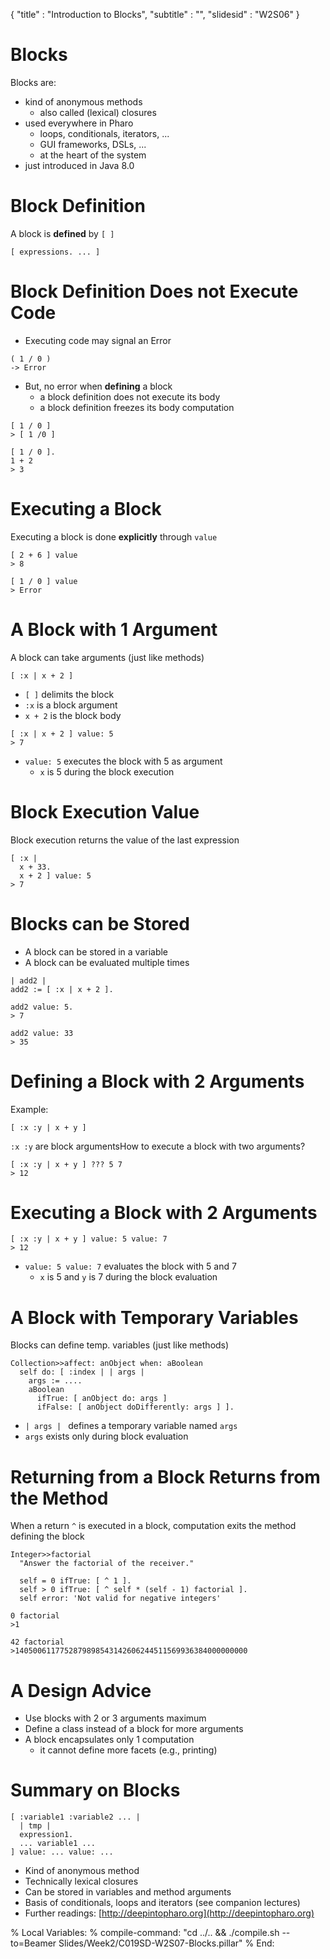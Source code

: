 {
"title" : "Introduction to Blocks",
"subtitle" : "",
"slidesid" : "W2S06"
}

# Blocks
Blocks are:
- kind of anonymous methods
  - also called \(lexical\) closures
- used everywhere in Pharo
  - loops, conditionals, iterators, ...
  - GUI frameworks, DSLs, ...
  - at the heart of the system
- just introduced in Java 8.0

# Block Definition
A block is **defined** by `[ ]`
```
[ expressions. ... ]
```

# Block Definition Does not Execute Code
- Executing code may signal an Error

```
( 1 / 0 )
-> Error
```
- But, no error when **defining** a block
  - a block definition does not execute its body
  - a block definition freezes its body computation

```
[ 1 / 0 ]
> [ 1 /0 ]
```

```
[ 1 / 0 ].
1 + 2 
> 3
```

# Executing a Block
Executing a block is done **explicitly** through `value`
```
[ 2 + 6 ] value
> 8
```

```
[ 1 / 0 ] value
> Error
```

# A Block with 1 Argument
A block can take arguments \(just like methods\)
```
[ :x | x + 2 ]
```
- `[ ]` delimits the block
- `:x` is a block argument
- `x + 2` is the block body

```
[ :x | x + 2 ] value: 5
> 7
```
- `value: 5` executes the block with 5 as argument
  - `x` is 5 during the block execution

# Block Execution Value
Block execution returns the value of the last expression
```
[ :x |
  x + 33.
  x + 2 ] value: 5
> 7
```

# Blocks can be Stored
- A block can be stored in a variable
- A block can be evaluated multiple times

```
| add2 |
add2 := [ :x | x + 2 ].

add2 value: 5.
> 7

add2 value: 33
> 35
```

# Defining a Block with 2 Arguments
Example:
```
[ :x :y | x + y ]
```
` :x :y ` are block argumentsHow to execute a block with two arguments?
```
[ :x :y | x + y ] ??? 5 7
> 12
```

# Executing a Block with 2 Arguments

```
[ :x :y | x + y ] value: 5 value: 7
> 12
```
- `value: 5 value: 7` evaluates the block with 5 and 7
  - `x` is 5 and `y` is 7 during the block evaluation

# A Block with Temporary Variables
Blocks can define temp. variables \(just like methods\)
```
Collection>>affect: anObject when: aBoolean
  self do: [ :index | | args |
    args := ....
    aBoolean
      ifTrue: [ anObject do: args ]
      ifFalse: [ anObject doDifferently: args ] ].
```
- `| args | ` defines a temporary variable named `args`
- `args` exists only during block evaluation

# Returning from a Block Returns from the Method
When a return `^` is executed in a block, computation exits the method defining the block
```
Integer>>factorial
  "Answer the factorial of the receiver."
  
  self = 0 ifTrue: [ ^ 1 ].
  self > 0 ifTrue: [ ^ self * (self - 1) factorial ].
  self error: 'Not valid for negative integers'
```

```
0 factorial
>1

42 factorial
>1405006117752879898543142606244511569936384000000000
```

# A Design Advice
- Use blocks with 2 or 3 arguments maximum
- Define a class instead of a block for more arguments
- A block encapsulates only 1 computation
  - it cannot define more facets \(e.g., printing\)

# Summary on Blocks

```
[ :variable1 :variable2 ... |
  | tmp |
  expression1.
  ... variable1 ...
] value: ... value: ...
```
- Kind of anonymous method
- Technically lexical closures
- Can be stored in variables and method arguments
- Basis of conditionals, loops and iterators \(see companion lectures\)
- Further readings: [http://deepintopharo.org](http://deepintopharo.org)

%  Local Variables:
%  compile-command: "cd ../.. && ./compile.sh --to=Beamer Slides/Week2/C019SD-W2S07-Blocks.pillar"
%  End: